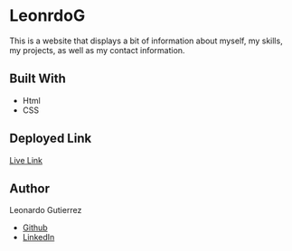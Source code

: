 # LeonrdoG #
This is a website that displays a bit of information about myself, my skills, my projects, as well as my contact information.

## Built With ##
* Html
* CSS


## Deployed Link ## 
[Live Link](https://leog888.github.io/LeonrdoG/)
## Author ## 
Leonardo Gutierrez
* [Github](https://github.com/Leog888)
* [LinkedIn](https://www.linkedin.com/in/leonardo-gutierrez-aa5383176/)